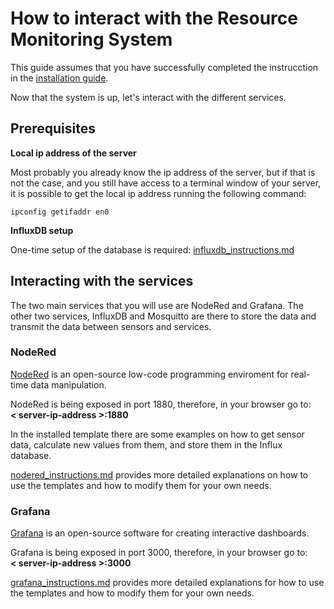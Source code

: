 # How to interact with the Resource Monitoring System

This guide assumes that you have successfully completed the instrucction in the [installation guide](installation.md).

Now that the system is up, let's interact with the different services.


## Prerequisites

**Local ip address of the server**  

Most probably you already know the ip address of the server, but if that is not the case, 
and you still have access to a terminal window of your server, 
it is possible to get the local ip address running the following command:

`ipconfig getifaddr en0`

**InfluxDB setup**

One-time setup of the database is required: [influxdb_instructions.md](influxdb_instructions.md)

## Interacting with the services

The two main services that you will use are NodeRed and Grafana.
The other two services, InfluxDB and Mosquitto are there to store the data and transmit the data between sensors and services.

### NodeRed

[NodeRed](https://nodered.org) is an open-source low-code programming enviroment for real-time data manipulation.

NodeRed is being exposed in port 1880, therefore, in your browser go to:  
**< server-ip-address >:1880**

In the installed template there are some examples on how to get sensor data, calculate new values from them, 
and store them in the Influx database.

[nodered_instructions.md](nodered_instructions.md) provides more detailed explanations on how to use the templates and how to modify them for your own needs.

### Grafana

[Grafana](https://grafana.com/oss/grafana/) is an open-source software for creating interactive dashboards.

Grafana is being exposed in port 3000, therefore, in your browser go to:  
**< server-ip-address >:3000**

[grafana_instructions.md](grafana_instructions.md) provides more detailed explanations for how to use the templates and how to modify them for your own needs.

